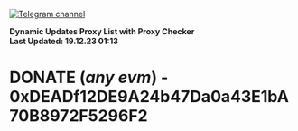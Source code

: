 [![Telegram channel](https://img.shields.io/endpoint?url=https://runkit.io/damiankrawczyk/telegram-badge/branches/master?url=https://t.me/n4z4v0d)](https://t.me/n4z4v0d) 

**Dynamic Updates Proxy List with Proxy Checker**  
**Last Updated: 19.12.23 01:13**

# DONATE (_any evm_) - 0xDEADf12DE9A24b47Da0a43E1bA70B8972F5296F2
